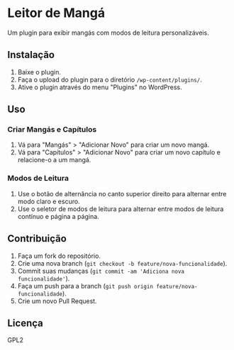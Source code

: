 # Leitor de Mangá

Um plugin para exibir mangás com modos de leitura personalizáveis.

## Instalação

1. Baixe o plugin.
2. Faça o upload do plugin para o diretório `/wp-content/plugins/`.
3. Ative o plugin através do menu "Plugins" no WordPress.

## Uso

### Criar Mangás e Capítulos

1. Vá para "Mangás" > "Adicionar Novo" para criar um novo mangá.
2. Vá para "Capítulos" > "Adicionar Novo" para criar um novo capítulo e relacione-o a um mangá.

### Modos de Leitura

1. Use o botão de alternância no canto superior direito para alternar entre modo claro e escuro.
2. Use o seletor de modos de leitura para alternar entre modos de leitura contínuo e página a página.

## Contribuição

1. Faça um fork do repositório.
2. Crie uma nova branch (`git checkout -b feature/nova-funcionalidade`).
3. Commit suas mudanças (`git commit -am 'Adiciona nova funcionalidade'`).
4. Faça um push para a branch (`git push origin feature/nova-funcionalidade`).
5. Crie um novo Pull Request.

## Licença

GPL2
